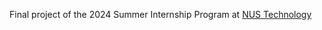 Final project of the 2024 Summer Internship Program at [NUS Technology](https://www.nustechnology.com)
